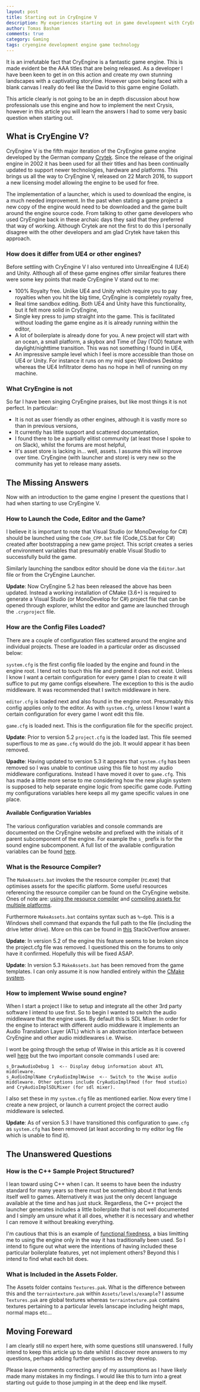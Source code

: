 ```yaml
---
layout: post
title: Starting out in CryEngine V
description: My experiences starting out in game development with CryEngine V.
author: Tomas Basham
comments: true
category: Gaming
tags: cryengine development engine game technology
---
```

It is an irrefutable fact that CryEngine is a fantastic game engine. This is
made evident be the AAA titles that are being released. As a developer I have
been keen to get in on this action and create my own stunning landscapes with a
captivating storyline. However upon being faced with a blank canvas I really do
feel like the David to this game engine Goliath.

This article clearly is not going to be an in depth discussion about how
professionals use this engine and how to implement the next Crysis, however in
this article you will learn the answers I had to some very basic question when
starting out.

## What is CryEngine V?

CryEngine V is the fifth major iteration of the CryEngine game engine developed
by the German company [Crytek](http://www.crytek.com/). Since the release of
the original engine in 2002 it has been used for all their titles and has been
continually updated to support newer technologies, hardware and platforms. This
brings us all the way to CryEngine V, released on 22 March 2016, to support a
new licensing model allowing the engine to be used for free.

The implementation of a launcher, which is used to download the engine, is a
much needed improvement. In the past when stating a game project a new copy of
the engine would need to be downloaded and the game built around the engine
source code. From talking to other game developers who used CryEngine back in
these archaic days they said that they preferred that way of working. Although
Crytek are not the first to do this I personally disagree with the other
developers and am glad Crytek have taken this approach.

### How does it differ from UE4 or other engines?

Before settling with CryEngine V I also ventured into UnrealEngine 4 (UE4) and
Unity. Although all of these game engines offer similar features there were
some key points that made CryEngine V stand out to me:

* 100% Royalty free. Unlike UE4 and Unity which require you to pay royalties
  when you hit the big time, CryEngine is completely royalty free,
* Real time sandbox editing. Both UE4 and Unity have this functionality, but it
  felt more solid in CryEngine,
* Single key press to jump straight into the game. This is facilitated without
  loading the game engine as it is already running within the editor,
* A lot of boilerplate is already done for you. A new project will start with
  an ocean, a small platform, a skybox and Time of Day (TOD) feature with
  daylight/nighttime transition. This was not something I found in UE4,
* An impressive sample level which I feel is more accessible than those on UE4
  or Unity. For instance it runs on my mid spec Windows Desktop whereas the UE4
  Infiltrator demo has no hope in hell of running on my machine.

### What CryEngine is not

So far I have been singing CryEngine praises, but like most things it is not
perfect. In particular:

* It is not as user friendly as other engines, although it is vastly more so
  than in previous versions,
* It currently has little support and scattered documentation,
* I found there to be a partially elitist community (at least those I spoke to
  on Slack), whilst the forums are most helpful,
* It's asset store is lacking in... well, assets. I assume this will improve
  over time. CryEngine (with launcher and store) is very new so the community
  has yet to release many assets.

## The Missing Answers

Now with an introduction to the game engine I present the questions that I had
when starting to use CryEngine V.

### How to Launch the Code, Editor and the Game?

I believe it is important to note that Visual Studio (or MonoDevelop for C#)
should be launched using the `Code_CPP.bat` file (Code_CS.bat for C#) created
after bootstrapping a new game project. This script creates a series of
environment variables that presumably enable Visual Studio to successfully
build the game.

Similarly launching the sandbox editor should be done via the `Editor.bat` file
or from the CryEngine Launcher.

**Update**: Now CryEngine 5.2 has been released the above has been updated.
Instead a working installation of CMake (3.6+) is required to generate a Visual
Studio (or MonoDevelop for C#) project file that can be opened through
explorer, whilst the editor and game are launched through the `.cryproject`
file.

### How are the Config Files Loaded?

There are a couple of configuration files scattered around the engine and
individual projects. These are loaded in a particular order as discussed below:

`system.cfg` is the first config file loaded by the engine and found in the
engine root. I tend not to touch this file and pretend it does not exist.
Unless I know I want a certain configuration for every game I plan to create it
will suffice to put my game configs elsewhere. The exception to this is the
audio middleware. It was recommended that I switch middleware in here.

`editor.cfg` is loaded next and also found in the engine root. Presumably this
config applies only to the editor. As with `system.cfg`, unless I know I want a
certain configuration for every game I wont edit this file.

`game.cfg` is loaded next. This is the configuration file for the specific
project.

**Update**: Prior to version 5.2 `project.cfg` is the loaded last. This file
seemed superflous to me as `game.cfg` would do the job. It would appear it has
been removed.

**Upadte**: Having updated to version 5.3 it appears that `system.cfg` has been
removed so I was unable to continue using this file to host my audio middleware
configurations. Instead I have moved it over to `game.cfg`. This has made a
little more sense to me considering how the new plugin system is supposed to
help separate engine logic from specific game code. Putting my configurations
variables here keeps all my game specific values in one place.

#### Available Configuration Variables

The various configuration variables and console commands are documented on the
CryEngine website and prefixed with the initials of it parent subcomponent of
the engine. For example the `s_` prefix is for the sound engine subcomponent. A
full list of the available configuration variables can be found
[here](http://docs.cryengine.com/display/CRYAUTOGEN/Home).

### What is the Resource Compiler?

The `MakeAssets.bat` invokes the the resource compiler (rc.exe) that optimises
assets for the specific platform. Some useful resources referencing the
resource compiler can be found on the CryEngine website. Ones of note are:
[using the resource
compiler](http://docs.cryengine.com/display/SDKDOC2/Using+the+Resource+Compiler)
and [compiling assets for multiple
platforms](http://docs.cryengine.com/display/CEPROG/Compiling+Assets+for+Multiple+Platforms).

Furthermore `MakeAssets.bat` contains syntax such as `%~dp0`. This is a Windows
shell command that expands the full path to the file (including the drive
letter drive). More on this can be found in
[this](http://stackoverflow.com/a/5034119) StackOverflow answer.

**Update**: In version 5.2 of the engine this feature seems to be broken since
the project.cfg file was removed. I questioned this on the forums to only have
it confirmed. Hopefully this will be fixed ASAP.

**Update**: In version 5.3 `MakeAssets.bat` has been removed from the game
templates. I can only assume it is now handled entirely within the [CMake
system](http://docs.cryengine.com/display/CEPROG/CMake).

### How to implement Wwise sound engine?

When I start a project I like to setup and integrate all the other 3rd party
software I intend to use first. So to begin I wanted to switch the audio
middleware that the engine uses. By default this is SDL Mixer. In order for the
engine to interact with different audio middleware it implements an Audio
Translation Layer (ATL) which is an abstraction interface between CryEngine and
other audio middlewares i.e. Wwise.

I wont be going through the setup of Wwise in this article as it is covered
well
[here](http://docs.cryengine.com/display/CEMANUAL/Setting+up+Wwise+for+CRYENGINE)
but the two important console commands I used are:

    s_DrawAudioDebug 1  <-- Display debug information about ATL middleware.
    s_AudioImplName CryAudioImplWwise  <-- Switch to the Wwise audio middleware. Other options include CryAudioImplFmod (for fmod studio) and CryAudioImplSDLMixer (for sdl mixer).

I also set these in my `system.cfg` file as mentioned earlier. Now every time I
create a new project, or launch a current project the correct audio middleware
is selected.

**Update**: As of version 5.3 I have transitioned this configuration to
`game.cfg` as `system.cfg` has been removed (at least according to my editor
log file which is unable to find it).

## The Unanswered Questions

### How is the C++ Sample Project Structured?

I lean toward using C++ when I can. It seems to have been the industry standard
for many years so there must be something about it that lends itself well to
games. Alternatively it was just the only decent language available at the time
and has just stuck. Regardless, the C++ project the launcher generates includes
a little boilerplate that is not well documented and I simply am unsure what it
all does, whether it is necessary and whether I can remove it without breaking
everything.

I'm cautious that this is an example of [functional
fixedness](https://en.wikipedia.org/wiki/Functional_fixedness), a bias
limitting me to using the engine only in the way it has traditionally been
used. So I intend to figure out what were the intentions of having included
these particular boilerplate features, yet not implement others? Beyond this I
intend to find what each bit does.

### What is Included in the Assets Folder.

The Assets folder contains `Textures.pak`. What is the difference between this
and the `terraintexture.pak` within `Assets/levels/example`? I assume
`Textures.pak` are global textures whereas `terraintexture.pak` contains
textures pertaining to a particular levels lanscape including height maps,
normal maps etc...

## Moving Foreward

I am clearly still no expert here, with some questions still unanswered. I
fully intend to keep this article up to date whilst I discover more answers to
my questions, perhaps adding further questions as they develop.

Please leave comments correcting any of my assumptions as I have likely made
many mistakes in my findings. I would like this to turn into a great starting
out guide to those jumping in at the deep end like myself.
